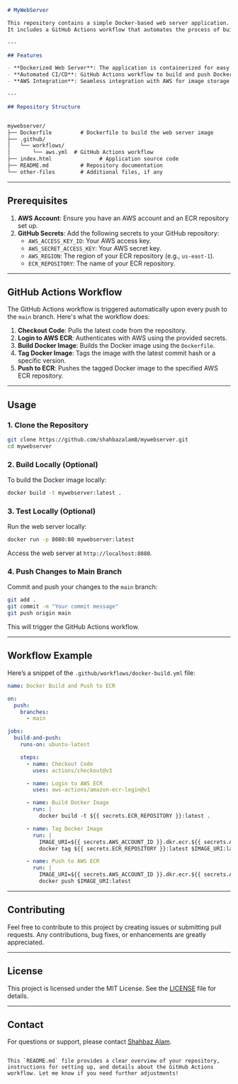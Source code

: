 ```markdown
# MyWebServer

This repository contains a simple Docker-based web server application.
It includes a GitHub Actions workflow that automates the process of building the Docker image and pushing it to an AWS Elastic Container Registry (ECR) upon every push to the `main` branch.

---

## Features

- **Dockerized Web Server**: The application is containerized for easy deployment and scalability.
- **Automated CI/CD**: GitHub Actions workflow to build and push Docker images to AWS ECR.
- **AWS Integration**: Seamless integration with AWS for image storage and deployment.

---

## Repository Structure


mywebserver/
├── Dockerfile         # Dockerfile to build the web server image
├── .github/
│   └── workflows/
│       └── aws.yml  # GitHub Actions workflow
├── index.html               # Application source code
├── README.md          # Repository documentation
└── other-files        # Additional files, if any
```

---

## Prerequisites

1. **AWS Account**: Ensure you have an AWS account and an ECR repository set up.
2. **GitHub Secrets**: Add the following secrets to your GitHub repository:
   - `AWS_ACCESS_KEY_ID`: Your AWS access key.
   - `AWS_SECRET_ACCESS_KEY`: Your AWS secret key.
   - `AWS_REGION`: The region of your ECR repository (e.g., `us-east-1`).
   - `ECR_REPOSITORY`: The name of your ECR repository.

---

## GitHub Actions Workflow

The GitHub Actions workflow is triggered automatically upon every push to the `main` branch. Here's what the workflow does:

1. **Checkout Code**: Pulls the latest code from the repository.
2. **Login to AWS ECR**: Authenticates with AWS using the provided secrets.
3. **Build Docker Image**: Builds the Docker image using the `Dockerfile`.
4. **Tag Docker Image**: Tags the image with the latest commit hash or a specific version.
5. **Push to ECR**: Pushes the tagged Docker image to the specified AWS ECR repository.

---

## Usage

### 1. Clone the Repository
```bash
git clone https://github.com/shahbazalam8/mywebserver.git
cd mywebserver
```

### 2. Build Locally (Optional)
To build the Docker image locally:
```bash
docker build -t mywebserver:latest .
```

### 3. Test Locally (Optional)
Run the web server locally:
```bash
docker run -p 8080:80 mywebserver:latest
```
Access the web server at `http://localhost:8080`.

### 4. Push Changes to Main Branch
Commit and push your changes to the `main` branch:
```bash
git add .
git commit -m "Your commit message"
git push origin main
```

This will trigger the GitHub Actions workflow.

---

## Workflow Example

Here’s a snippet of the `.github/workflows/docker-build.yml` file:

```yaml
name: Docker Build and Push to ECR

on:
  push:
    branches:
      - main

jobs:
  build-and-push:
    runs-on: ubuntu-latest

    steps:
      - name: Checkout Code
        uses: actions/checkout@v3

      - name: Login to AWS ECR
        uses: aws-actions/amazon-ecr-login@v1

      - name: Build Docker Image
        run: |
          docker build -t ${{ secrets.ECR_REPOSITORY }}:latest .

      - name: Tag Docker Image
        run: |
          IMAGE_URI=${{ secrets.AWS_ACCOUNT_ID }}.dkr.ecr.${{ secrets.AWS_REGION }}.amazonaws.com/${{ secrets.ECR_REPOSITORY }}
          docker tag ${{ secrets.ECR_REPOSITORY }}:latest $IMAGE_URI:latest

      - name: Push to AWS ECR
        run: |
          IMAGE_URI=${{ secrets.AWS_ACCOUNT_ID }}.dkr.ecr.${{ secrets.AWS_REGION }}.amazonaws.com/${{ secrets.ECR_REPOSITORY }}
          docker push $IMAGE_URI:latest
```

---

## Contributing

Feel free to contribute to this project by creating issues or submitting pull requests. Any contributions, bug fixes, or enhancements are greatly appreciated.

---

## License

This project is licensed under the MIT License. See the [LICENSE](LICENSE) file for details.

---

## Contact

For questions or support, please contact [Shahbaz Alam](mailto:shabazalam8@gmail.com).
```

This `README.md` file provides a clear overview of your repository, instructions for setting up, and details about the GitHub Actions workflow. Let me know if you need further adjustments!
